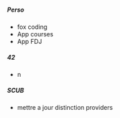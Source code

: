 ##### Perso

- fox coding
- App courses
- App FDJ

##### 42

 - n
##### SCUB

- mettre a jour distinction providers
